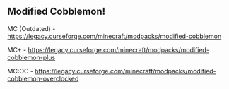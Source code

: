 ## Modified Cobblemon!

MC (Outdated) - https://legacy.curseforge.com/minecraft/modpacks/modified-cobblemon

MC+ - https://legacy.curseforge.com/minecraft/modpacks/modified-cobblemon-plus

MC:OC - https://legacy.curseforge.com/minecraft/modpacks/modified-cobblemon-overclocked
